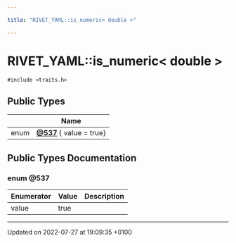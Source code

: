 ```yaml
---

title: "RIVET_YAML::is_numeric< double >"

---
```


# RIVET_YAML::is_numeric< double >






`#include <traits.h>`

## Public Types

|                | Name           |
| -------------- | -------------- |
| enum| **[@537](http://example.org/classes/structrivet__yaml_1_1is__numeric_3_01double_01_4/#enum-@537)** { value = true} |

## Public Types Documentation

### enum @537

| Enumerator | Value | Description |
| ---------- | ----- | ----------- |
| value | true|   |




-------------------------------

Updated on 2022-07-27 at 19:09:35 +0100